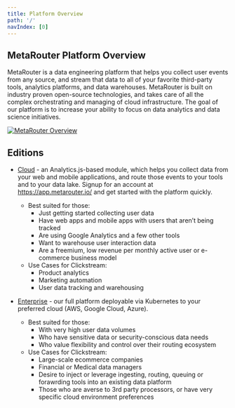 ```yaml
---
title: Platform Overview
path: '/'
navIndex: [0]
---
```


## MetaRouter Platform Overview

MetaRouter is a data engineering platform that helps you collect user events from any source, and stream that data to all of your favorite third-party tools, analytics platforms, and data warehouses. MetaRouter is built on industry proven open-source technologies, and takes care of all the complex orchestrating and managing of cloud infrastructure. The goal of our platform is to increase your ability to focus on data analytics and data science initiatives.

[![MetaRouter Overview](/assets/img/platform_overview.png)](/assets/img/platform_overview.png)

## Editions

- [Cloud](/v2/editions/cloud/overview.html) - an Analytics.js-based module, which helps you collect data from your web and mobile applications, and route those events to your tools and to your data lake. Signup for an account at https://app.metarouter.io/ and get started with the platform quickly.

  - Best suited for those:
    - Just getting started collecting user data
    - Have web apps and mobile apps with users that aren’t being tracked
    - Are using Google Analytics and a few other tools
    - Want to warehouse user interaction data
    - Are a freemium, low revenue per monthly active user or e-commerce business model
  - Use Cases for Clickstream:
    - Product analytics
    - Marketing automation
    - User data tracking and warehousing

- [Enterprise](/v2/editions/enterprise/overview.html) - our full platform deployable via Kubernetes to your preferred cloud (AWS, Google Cloud, Azure).
  - Best suited for those:
    - With very high user data volumes
    - Who have sensitive data or security-conscious data needs
    - Who value flexibility and control over their routing ecosystem
  - Use Cases for Clickstream:
    - Large-scale ecommerce companies
    - Financial or Medical data managers
    - Desire to inject or leverage ingesting, routing, queuing or forawrding tools into an existing data platform
    - Those who are averse to 3rd party processors, or have very specific cloud environment preferences
